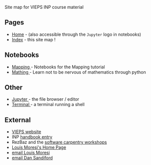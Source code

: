 
Site map for VIEPS INP course material

## Pages

   * [Home](index.md) - (also accessible through the `Jupyter` logo in notebooks)
   * [Index](Map.md) - this site map !

## Notebooks

   * <a href="/notebooks/Notebooks/Mapping"> Mapping </a> - Notebooks for the Mapping tutorial
   * <a href="/notebooks/Notebooks/SolveMathProblems"> Mathing </a> - Learn not to be nervous of mathematics through python

## Other

   * <a href="/notebooks/Notebooks/"> Jupyter </a> - the file browser / editor
   * <a href="/terminals/1"> Terminal </a> - a terminal running a shell

## External
   * [VIEPS website](http://www.vieps.org.au)
   * INP  [handbook entry](https://handbook.unimelb.edu.au/view/2016/COMP90059)
   * RezBaz and the [software carpentry workshops](http://melbourne.resbaz.edu.au/swc-workshops)
   * [Louis Moresi's Home Page](http://www.moresi.info)
   * [email Louis Moresi](mailto:Louis.Moresi@unimelb.edu.au)
   * [email Dan Sandiford](mailto:d.sandiford@student.unimelb.edu.au)
